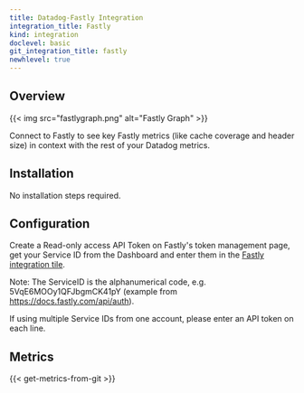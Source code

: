 ```yaml
---
title: Datadog-Fastly Integration
integration_title: Fastly
kind: integration
doclevel: basic
git_integration_title: fastly
newhlevel: true
---
```

## Overview

{{< img src="fastlygraph.png" alt="Fastly Graph" >}}

Connect to Fastly to see key Fastly metrics (like cache coverage and header size) in context with the rest of your Datadog metrics.

## Installation

No installation steps required.

## Configuration

Create a Read-only access API Token on Fastly's token management page, get your Service ID from the Dashboard and enter them in the [Fastly integration tile](https://app.datadoghq.com/account/settings#integrations/fastly).

Note: The ServiceID is the alphanumerical code, e.g. 5VqE6MOOy1QFJbgmCK41pY (example from https://docs.fastly.com/api/auth).

If using multiple Service IDs from one account, please enter an API token on each line.

## Metrics

{{< get-metrics-from-git >}}

